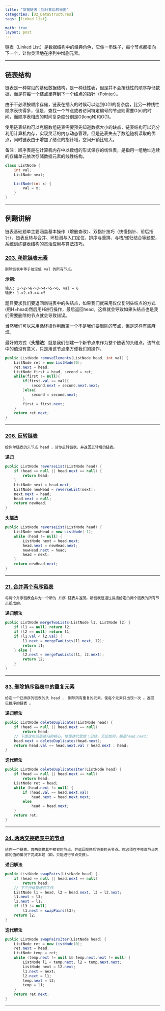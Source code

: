```yaml
---
title: "掌握链表：指针背后的秘密"
categories: [02_DataStructures]
tags: [linked list]

math: true
layout: post
---
```


链表（Linked List）是数据结构中的经典角色，它像一串珠子，每个节点都指向下一个，让你灵活地在序列中增删元素。

---

## 链表结构

链表是一种常见的基础数据结构，是一种线性表，但是并不会按线性的顺序存储数据，而是在每一个结点里存到下一个结点的指针（Pointer）。

由于不必须按顺序存储，链表在插入的时候可以达到O(1)的复杂度，比另一种线性顺序表快得多，但是，查找一个节点或者访问特定编号的节点则需要O(n)的时间，而顺序表相应的时间复杂度分别是O(longN)和O(1)。

使用链表结构可以克服数组链表需要预先知道数据大小的缺点，链表结构可以充分利用计算机内存，实现灵活的内存动态管理。但是链表失去了数组随机读取的优点，同时链表由于增加了结点的指针域，空间开销比较大。

备注：顺序表是在计算机内存中以数组的形式保存的线性表，是指用一组地址连续的存储单元依次存储数据元素的线性结构。

```java
class ListNode {
    int val;
    ListNode next;

    ListNode(int x) {
        val = x;
    }
}
```

---

## 例题讲解

链表基础题单主要涵盖基本操作（增删查改）、双指针技巧（快慢指针、前后指针）、链表反转与合并、环检测与入口定位、排序与重排、与栈/递归结合等题型，系统训练链表结构的灵活应用与算法技巧。

### [203. 移除链表元素](https://leetcode.cn/problems/remove-linked-list-elements/)

```text
删除链表中等于给定值 val 的所有节点。
```

**示例:**

```tex
输入: 1->2->6->3->4->5->6, val = 6
输出: 1->2->3->4->5
```

题目要求我们要返回新链表中的头结点，如果我们就采用仅仅复制头结点的方式(用H=head)然后用H进行操作，最后返回head。这样就会导致如果头结点也是我们需要删除的节点就会导致错误。

当然我们可以采用循环操作判断第一个不是我们要删除的节点，但是这样有些麻烦。

最好的方式（**头插法**）就是我们创建一个新节点来作为整个链表的头结点，该节点中的值没有意义，只是用该节点来方便我们的操作。    

```java
public ListNode removeElements(ListNode head, int val) {
    ListNode ret = new ListNode(0);
    ret.next = head;
    ListNode first = head, second = ret;
    while(first != null){
        if(first.val == val){
            second.next = second.next.next;
        }else{
            second = second.next;
        }
        first = first.next;
    }
    return ret.next;
}
```

---

### [206. 反转链表](https://leetcode.cn/problems/reverse-linked-list/)

```text
给你单链表的头节点 head ，请你反转链表，并返回反转后的链表。
```

**递归**
```java
public ListNode reverseList(ListNode head) {
    if (head == null || head.next == null) {
        return head;
    }
    ListNode next = head.next;
    ListNode newHead = reverseList(next);
    next.next = head;
    head.next = null;
    return newHead;
}
```

**头插法**
```java
public ListNode reverseList(ListNode head) {
    ListNode newHead = new ListNode(-1);
    while (head != null) {
        ListNode next = head.next;
        head.next = newHead.next;
        newHead.next = head;
        head = next;
    }
    return newHead.next;
}
```

---

### [21. 合并两个有序链表](https://leetcode.cn/problems/merge-two-sorted-lists/)

```text
将两个升序链表合并为一个新的 升序 链表并返回。新链表是通过拼接给定的两个链表的所有节点组成的。 
```

**递归解法**
```java
public ListNode mergeTwoLists(ListNode l1, ListNode l2) {
    if (l1 == null) return l2;
    if (l2 == null) return l1;
    if (l1.val < l2.val) {
        l1.next = mergeTwoLists(l1.next, l2);
        return l1;
    } else {
        l2.next = mergeTwoLists(l1, l2.next);
        return l2;
    }
}
```

---

### [83. 删除排序链表中的重复元素](https://leetcode.cn/problems/remove-duplicates-from-sorted-list/)

```text
给定一个已排序的链表的头 head ， 删除所有重复的元素，使每个元素只出现一次 。返回 已排序的链表 。
```

**递归解法**
```java
public ListNode deleteDuplicates(ListNode head) {
    if (head == null || head.next == null)
        return head;
    // 下面这句话是递归的核心，体现迭代思想；记住，无论如何，都是head.next;
    head.next = deleteDuplicates(head.next);
    return head.val == head.next.val ? head.next : head;
}
```

**迭代解法**
```java
public ListNode deleteDuplicatesIter(ListNode head) {
    if (head == null || head.next == null)
        return head;
    ListNode ret = head;
    while (head.next != null) {
        if (head.val == head.next.val)
            head.next = head.next.next;
        else
            head = head.next;
    }
    return ret;
}
```

---

### [24. 两两交换链表中的节点](https://leetcode.cn/problems/swap-nodes-in-pairs/)

```text
给你一个链表，两两交换其中相邻的节点，并返回交换后链表的头节点。你必须在不修改节点内部的值的情况下完成本题（即，只能进行节点交换）。
```

**递归解法**
```java
public ListNode swapPairs(ListNode head) {
    if (head == null || head.next == null)
        return head;
    // 下三行体现递归工作
    ListNode l1 = head, l2 = head.next, l3 = l2.next;
    l1.next = l3;
    l2.next = l1;
    if (l3 != null)
        l1.next = swapPairs(l3);
    return l2;
}
```

**迭代解法**
```java
public ListNode swapPairsIter(ListNode head) {
    ListNode ret = new ListNode(0);
    ret.next = head;
    ListNode temp = ret;
    while (temp.next != null && temp.next.next != null) {
        ListNode l1 = temp.next, l2 = temp.next.next;
        ListNode next = l2.next;
        l1.next = next;
        l2.next = l1;
        temp.next = l2;
        temp = l1;
    }
    return ret.next;
}
```

---
